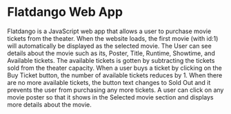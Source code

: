 # Flatdango Web App

Flatdango is a JavaScript web app that allows a user to purchase movie tickets from the theater. When the website loads, the first movie (with id:1) will automatically be displayed as the selected movie. The User can see details about the movie such as its, Poster, Title, Runtime, Showtime, and Available tickets. The available tickets is gotten by subtracting the tickets sold from the theater capacity. When a user buys a ticket by clicking on the Buy Ticket button, the number of available tickets reduces by 1. When there are no more available tickets, the button text changes to Sold Out and it prevents the user from purchasing any more tickets. A user can click on any movie poster so that it shows in the Selected movie section and displays more details about the movie.
